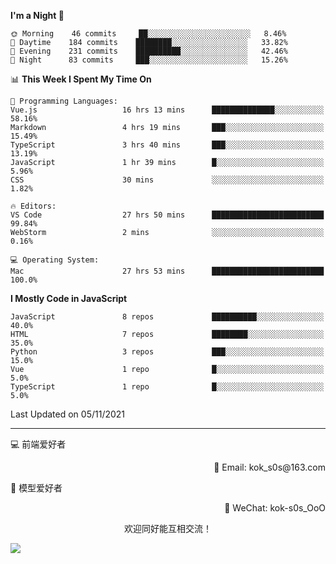 <!--START_SECTION:waka-->
**I'm a Night 🦉** 

```text
🌞 Morning    46 commits     ██░░░░░░░░░░░░░░░░░░░░░░░   8.46% 
🌆 Daytime    184 commits    ████████░░░░░░░░░░░░░░░░░   33.82% 
🌃 Evening    231 commits    ██████████░░░░░░░░░░░░░░░   42.46% 
🌙 Night      83 commits     ███░░░░░░░░░░░░░░░░░░░░░░   15.26%

```


📊 **This Week I Spent My Time On** 

```text
💬 Programming Languages: 
Vue.js                   16 hrs 13 mins      ██████████████░░░░░░░░░░░   58.16% 
Markdown                 4 hrs 19 mins       ███░░░░░░░░░░░░░░░░░░░░░░   15.49% 
TypeScript               3 hrs 40 mins       ███░░░░░░░░░░░░░░░░░░░░░░   13.19% 
JavaScript               1 hr 39 mins        █░░░░░░░░░░░░░░░░░░░░░░░░   5.96% 
CSS                      30 mins             ░░░░░░░░░░░░░░░░░░░░░░░░░   1.82%

🔥 Editors: 
VS Code                  27 hrs 50 mins      █████████████████████████   99.84% 
WebStorm                 2 mins              ░░░░░░░░░░░░░░░░░░░░░░░░░   0.16%

💻 Operating System: 
Mac                      27 hrs 53 mins      █████████████████████████   100.0%

```

**I Mostly Code in JavaScript** 

```text
JavaScript               8 repos             ██████████░░░░░░░░░░░░░░░   40.0% 
HTML                     7 repos             ████████░░░░░░░░░░░░░░░░░   35.0% 
Python                   3 repos             ███░░░░░░░░░░░░░░░░░░░░░░   15.0% 
Vue                      1 repo              █░░░░░░░░░░░░░░░░░░░░░░░░   5.0% 
TypeScript               1 repo              █░░░░░░░░░░░░░░░░░░░░░░░░   5.0%

```



 Last Updated on 05/11/2021
<!--END_SECTION:waka-->

---

💻 前端爱好者 

<p align="right">
📧 Email: kok_s0s@163.com 
</p> 

<p align="left">
🧩 模型爱好者
</p>

<p align="right">
📲 WeChat: kok-s0s_OoO
</p>


<p align="center">欢迎同好能互相交流！</p>

<img align="center"  src="https://www.kok-s0s.top/usr/uploads/2021/01/4291479694.jpg">
